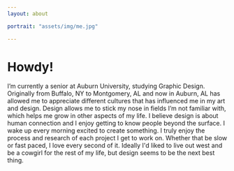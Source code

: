 ```yaml
---
layout: about

portrait: "assets/img/me.jpg"

---
```


# Howdy!

I’m currently a senior at Auburn University, studying Graphic Design. Originally from Buffalo, NY to Montgomery, AL and now in Auburn, AL has allowed me to appreciate different cultures that has influenced me in my art and design. Design allows me to stick my nose in fields I’m not familiar with, which helps me grow in other aspects of my life. I believe design is about human connection and I enjoy getting to know people beyond the surface. I wake up every morning excited to create something. I truly enjoy the process and research of each project I get to work on. Whether that be slow or fast  paced, I love every second of it. Ideally I'd liked to live out west and be a cowgirl for the rest of my life, but design seems to be the next best thing.
